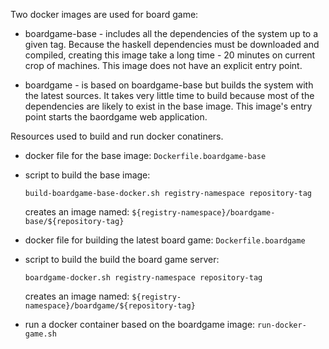 

Two docker images are used for board game:

- boardgame-base - includes all the dependencies of the system up to a
  given tag. Because the haskell dependencies must be downloaded and compiled,
  creating this image take a long time - 20 minutes on current crop of 
  machines. This image does not have an explicit entry point.

- boardgame - is based on boardgame-base but builds the system with the 
  latest sources. It takes very little time to build because most of 
  the dependencies are likely to exist in the base image. This image's
  entry point starts the baordgame web application.

Resources used to build and run docker conatiners.

- docker file for the base image: `Dockerfile.boardgame-base`

- script to build the base image: 

  `build-boardgame-base-docker.sh registry-namespace repository-tag`

  creates an image named: `${registry-namespace}/boardgame-base/${repository-tag}`

- docker file for building the latest board game: `Dockerfile.boardgame`

- script to build the build the board game server: 

  `boardgame-docker.sh registry-namespace repository-tag`

  creates an image named: `${registry-namespace}/boardgame/${repository-tag}`

- run a docker container based on the boardgame image: `run-docker-game.sh`



